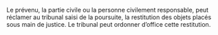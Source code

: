 Le prévenu, la partie civile ou la personne civilement responsable, peut réclamer au tribunal saisi de la poursuite, la restitution des objets placés sous main de justice. Le tribunal peut ordonner d’office cette restitution.